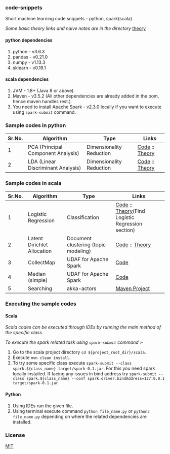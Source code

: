 ### code-snippets
Short machine learning code snippets - python, spark(scala)

_Some basic theory links and naive notes are in the directory_ [theory](https://github.com/Pratik-Barhate/code-snippets/tree/master/theory)

#### python dependencies
1. python - v3.6.3
2. pandas - v0.21.0
3. numpy - v1.13.3
4. sklearn - v0.19.1

#### scala dependencies
1. JVM - 1.8+ (Java 8 or above)
2. Maven - v3.5.2 (All other dependencies are already added in the pom, hence maven handles rest.)
3. You need to install Apache Spark - v2.3.0 locally if you want to execute using `spark-submit` command.

### Sample codes in python

| Sr.No. | Algorithm                             | Type                     | Links                                              |
|--------|---------------------------------------|--------------------------|----------------------------------------------------|
| 1      | PCA (Principal Component Analysis)    | Dimensionality Reduction | [Code](https://github.com/Pratik-Barhate/code-snippets/blob/master/python/Principal_Component_Analysis/pca.py) ::  [Theory](https://github.com/Pratik-Barhate/code-snippets/blob/master/theory/PCA.md) |
| 2      | LDA (Linear Discriminant Analysis)    | Dimensionality Reduction | [Code](https://github.com/Pratik-Barhate/code-snippets/blob/master/python/Linear_Discriminant_Analysis/lda.py) ::  [Theory](https://github.com/Pratik-Barhate/code-snippets/blob/master/theory/LDA_Dimension_Reduction.md) |

### Sample codes in scala

| Sr.No. | Algorithm                             | Type                     | Links                                              |
|--------|---------------------------------------|--------------------------|----------------------------------------------------|
| 1      | Logistic Regression                   | Classification           | [Code](https://github.com/PratikBarhate/code-snippets/blob/master/scala/spark/src/main/scala/io/github/pratikbarhate/spark/ml/LogisticReg.scala) :: [Theory](https://github.com/ujjwalkarn/Machine-Learning-Tutorials#topic)(Find Logistic Regression section) |
| 2      | Latent Dirichlet Allocation           | Document clustering (topic modeling) | [Code](https://github.com/PratikBarhate/code-snippets/blob/master/scala/spark/src/main/scala/io/github/pratikbarhate/spark/ml/LDADocClustering.scala) ::   [Theory](https://github.com/Pratik-Barhate/code-snippets/blob/master/theory/LDA_Custering.md) |
| 3      | CollectMap                            | UDAF for Apache Spark    | [Code](https://github.com/PratikBarhate/code-snippets/blob/master/scala/spark/src/main/scala/io/github/pratikbarhate/spark/udafs/CollectMap.scala) |
| 4      | Median (simple)                       | UDAF for Apache Spark    | [Code](https://github.com/PratikBarhate/code-snippets/blob/master/scala/spark/src/main/scala/io/github/pratikbarhate/spark/udafs/SimpleMedian.scala) |
| 5      | Searching                              | akka-actors             | [Maven Project](https://github.com/PratikBarhate/code-snippets/blob/master/scala/textsearch) |

### Executing the sample codes
#### Scala
_Scala codes can be executed through IDEs by running the main method of the specific class._

_To execute the spark related task using `spark-submit` command_ :-
1. Go to the scala project directory `cd ${project_root_dir}/scala`.
2. Execute `mvn clean install`.
3. To try some specific class execute `spark-submit --class spark.${class_name} target/spark-0.1.jar`.
For this you need spark locally installed. If facing any issues in bind address try
`spark-submit --class spark.${class_name} --conf spark.driver.bindAddress=127.0.0.1 target/spark-0.1.jar`

#### Python
1. Using IDEs run the given file.
2. Using terminal execute command `python file_name.py` or `python3 file_name.py`
depending on where the related dependencies are installed.

### License
[MIT](https://github.com/Pratik-Barhate/code-snippets/blob/master/LICENSE)
